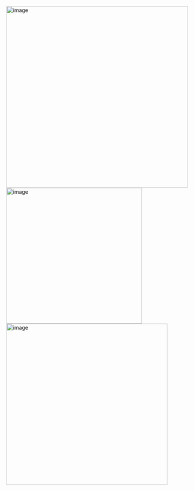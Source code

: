 
<img width="483" alt="image" src="https://github.com/B4Chen/Population-Excel/assets/101760902/544ccbab-3a1b-4bab-91e6-85544ac2eced">

<img width="361" alt="image" src="https://github.com/B4Chen/Population-Excel/assets/101760902/1ac1061f-42d9-4898-9871-c068b41e1128">


<img width="429" alt="image" src="https://github.com/B4Chen/Population-Excel/assets/101760902/4b2ea4e9-2675-42d4-9a8a-f1740d74c2fc">
